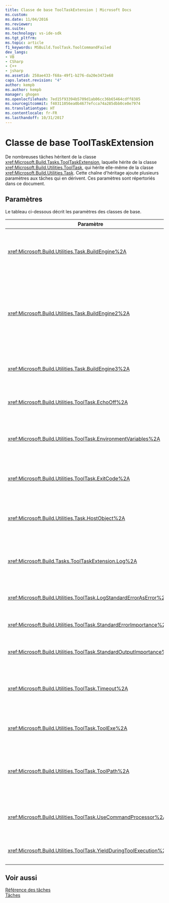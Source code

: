 ```yaml
---
title: Classe de base ToolTaskExtension | Microsoft Docs
ms.custom: 
ms.date: 11/04/2016
ms.reviewer: 
ms.suite: 
ms.technology: vs-ide-sdk
ms.tgt_pltfrm: 
ms.topic: article
f1_keywords: MSBuild.ToolTask.ToolCommandFailed
dev_langs:
- VB
- CSharp
- C++
- jsharp
ms.assetid: 258ae433-f68a-49f1-b276-da20e3472e68
caps.latest.revision: "4"
author: kempb
ms.author: kempb
manager: ghogen
ms.openlocfilehash: 7ed15f93394b5709d1ab06cc36b65464cdff8385
ms.sourcegitcommit: f40311056ea0b4677efcca74a285dbb0ce0e7974
ms.translationtype: HT
ms.contentlocale: fr-FR
ms.lasthandoff: 10/31/2017
---
```

# <a name="tooltaskextension-base-class"></a>Classe de base ToolTaskExtension
De nombreuses tâches héritent de la classe <xref:Microsoft.Build.Tasks.ToolTaskExtension>, laquelle hérite de la classe <xref:Microsoft.Build.Utilities.ToolTask>, qui hérite elle-même de la classe <xref:Microsoft.Build.Utilities.Task>. Cette chaîne d'héritage ajoute plusieurs paramètres aux tâches qui en dérivent. Ces paramètres sont répertoriés dans ce document.  
  
## <a name="parameters"></a>Paramètres  
 Le tableau ci-dessous décrit les paramètres des classes de base.  
  
|Paramètre|Description|  
|---------------|-----------------|  
|<xref:Microsoft.Build.Utilities.Task.BuildEngine%2A>|Paramètre <xref:Microsoft.Build.Framework.IBuildEngine> facultatif.<br /><br /> Spécifie l'interface du moteur de génération disponible pour les tâches. Le moteur de génération définit automatiquement ce paramètre pour permettre aux tâches d’être rappelées.|  
|<xref:Microsoft.Build.Utilities.Task.BuildEngine2%2A>|Paramètre <xref:Microsoft.Build.Framework.IBuildEngine2> facultatif.<br /><br /> Spécifie l'interface du moteur de génération disponible pour les tâches. Le moteur de génération définit automatiquement ce paramètre pour permettre aux tâches d'être rappelées.<br /><br /> Il s'agit d'une propriété de convenance qui permet aux auteurs de tâches qui héritent de cette classe de ne pas avoir à effectuer un cast de la valeur de `IBuildEngine` vers `IBuildEngine2`.|  
|<xref:Microsoft.Build.Utilities.Task.BuildEngine3%2A>|Paramètre <xref:Microsoft.Build.Framework.IBuildEngine3> facultatif.<br /><br /> Spécifie l'interface du moteur de génération fournie par l'hôte.|  
|<xref:Microsoft.Build.Utilities.ToolTask.EchoOff%2A>|Paramètre `bool` facultatif.<br /><br /> Quand la valeur est `true`, cette tâche passe **/Q** à la ligne de commande cmd.exe, pour que la ligne de commande ne soit pas copiée dans stdout.|  
|<xref:Microsoft.Build.Utilities.ToolTask.EnvironmentVariables%2A>|Paramètres de tableau `String` facultatif.<br /><br /> Tableau de paires de variables d'environnement, séparées par un signe égal. Ces variables sont transmises à l'exécutable généré en plus ou en remplacement sélectif du bloc environnement normal.|  
|<xref:Microsoft.Build.Utilities.ToolTask.ExitCode%2A>|Paramètre en lecture seule de sortie `Int32` facultatif.<br /><br /> Spécifie le code de sortie fourni par la commande exécutée. Si la tâche a journalisé des erreurs, alors que le processus avait un code de sortie de 0 (réussite), ce paramètre prend la valeur -1.|  
|<xref:Microsoft.Build.Utilities.Task.HostObject%2A>|Paramètre <xref:Microsoft.Build.Framework.ITaskHost> facultatif.<br /><br /> Spécifie l'instance de l'objet hôte (peut être null). Le moteur de génération définit cette propriété si l’IDE hôte a associé un objet hôte à cette tâche particulière.|  
|<xref:Microsoft.Build.Tasks.ToolTaskExtension.Log%2A>|Paramètre en lecture seule <xref:Microsoft.Build.Utilities.TaskLoggingHelper> facultatif.<br /><br /> Obtient une instance d'une classe <xref:Microsoft.Build.Tasks.TaskLoggingHelperExtension> qui contient des méthodes de journalisation des tâches.|  
|<xref:Microsoft.Build.Utilities.ToolTask.LogStandardErrorAsError%2A>|Paramètre `bool` d'option.<br /><br /> Si la valeur est `true`, tous les messages reçus sur le flux d'erreur standard sont journalisés en tant qu'erreurs.|  
|<xref:Microsoft.Build.Utilities.ToolTask.StandardErrorImportance%2A>|Paramètre `String` facultatif.<br /><br /> Importance avec laquelle le texte doit être enregistré dans le flux de sortie standard.|  
|<xref:Microsoft.Build.Utilities.ToolTask.StandardOutputImportance%2A>|Paramètre `String` facultatif.<br /><br /> Importance avec laquelle le texte doit être enregistré dans le flux de sortie standard.|  
|<xref:Microsoft.Build.Utilities.ToolTask.Timeout%2A>|Paramètre `Int32` facultatif virtuel.<br /><br /> Spécifie le délai, en millisecondes, après lequel l'exécutable de la tâche est arrêté. La valeur par défaut est `Int.MaxValue`, ce qui indique qu'il n'existe aucun délai d'expiration. Celui-ci est exprimé en millisecondes.|  
|<xref:Microsoft.Build.Utilities.ToolTask.ToolExe%2A>|Paramètre `string` facultatif virtuel.<br /><br /> Les projets peuvent l'implémenter pour remplacer un ToolName. Les tâches peuvent le remplacer pour préserver le ToolName.|  
|<xref:Microsoft.Build.Utilities.ToolTask.ToolPath%2A>|Paramètre `string` facultatif.<br /><br /> Spécifie l'emplacement à partir duquel la tâche charge le fichier exécutable sous-jacent. Si ce paramètre n'est pas spécifié, la tâche utilise le chemin d'installation du Kit de développement logiciel (SDK) qui correspond à la version de l'infrastructure qui exécute [!INCLUDE[vstecmsbuild](../extensibility/internals/includes/vstecmsbuild_md.md)].|  
|<xref:Microsoft.Build.Utilities.ToolTask.UseCommandProcessor%2A>|Paramètre `bool` facultatif.<br /><br /> Quand la valeur est `true`, cette tâche crée un fichier de commandes pour la ligne de commande et l'exécute à l'aide de l'interpréteur de commandes au lieu d'exécuter la commande directement.|  
|<xref:Microsoft.Build.Utilities.ToolTask.YieldDuringToolExecution%2A>|Paramètre `bool` facultatif.<br /><br /> Quand la valeur est `true`, cette tâche donne le nœud quand sa tâche s'exécute.|  
  
## <a name="see-also"></a>Voir aussi  
 [Référence des tâches](../msbuild/msbuild-task-reference.md)   
 [Tâches](../msbuild/msbuild-tasks.md)